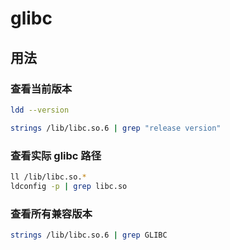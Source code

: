 # glibc

## 用法

### 查看当前版本

```sh
ldd --version
```

```sh
strings /lib/libc.so.6 | grep "release version"
```

### 查看实际 glibc 路径

```sh
ll /lib/libc.so.*
ldconfig -p | grep libc.so
```

### 查看所有兼容版本

```sh
strings /lib/libc.so.6 | grep GLIBC
```
